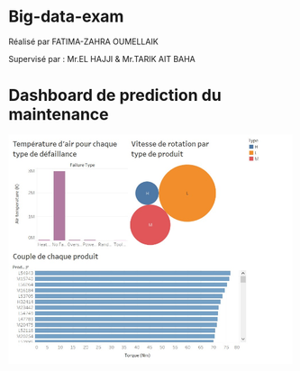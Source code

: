 # Big-data-exam
Réalisé par FATIMA-ZAHRA OUMELLAIK 

Supervisé par :  Mr.EL HAJJI & Mr.TARIK AIT BAHA

# Dashboard de prediction du maintenance

![alt text](https://github.com/FATIMAZAHRA-OUMELLAIK/Big-data-exam/blob/main/Predictive%20Maintenance.jpeg)



